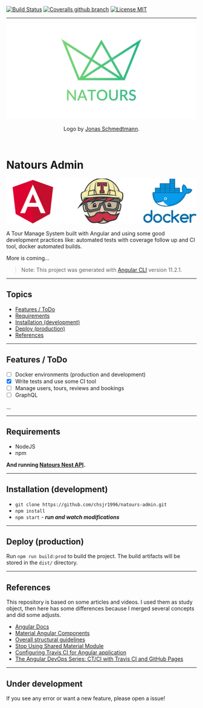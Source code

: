 [![Build Status](https://travis-ci.com/chsjr1996/natours-admin.svg?branch=main)](https://travis-ci.com/chsjr1996/natours-admin) [![Coveralls github branch](https://img.shields.io/coveralls/github/chsjr1996/natours-admin/main)](https://coveralls.io/github/chsjr1996/natours-admin) [![License MIT](https://img.shields.io/github/license/chsjr1996/natours-admin)](https://github.com/chsjr1996/natours-admin/blob/main/LICENSE)

---

![Natours Logo](./natours-logo.png)

<p align="center">Logo by <a href="https://github.com/jonasschmedtmann">Jonas Schmedtmann</a>.</p>

<br>

# Natours Admin

![Repository Banner](./repo-banner.png)

A Tour Manage System built with Angular and using some good development practices like: automated tests with coverage follow up and CI tool, docker automated builds.

More is coming...

> Note: This project was generated with [Angular CLI](https://github.com/angular/angular-cli) version 11.2.1.

---

## Topics

- [Features / ToDo](#features--todo)
- [Requirements](#requirements)
- [Installation (development)](#installation-development)
- [Deploy (production)](#deploy-production)
- [References](#references)

---

## Features / ToDo

- [ ] Docker environments (production and development)
- [x] Write tests and use some CI tool
- [ ] Manage users, tours, reviews and bookings
- [ ] GraphQL

...

---

## Requirements

- NodeJS
- npm

**And running [Natours Nest API](https://github.com/chsjr1996/natours-nest-api).**

---

## Installation (development)

- `git clone https://github.com/chsjr1996/natours-admin.git`
- `npm install`
- `npm start` - **_run and watch modifications_**

---

## Deploy (production)

Run `npm run build:prod` to build the project. The build artifacts will be stored in the `dist/` directory.

---

## References

This repository is based on some articles and videos. I used them as study object, then here has some differences because I merged several concepts and did some adjusts.

- [Angular Docs](https://angular.io/docs)
- [Material Angular Components](https://material.angular.io/components)
- [Overall structural guidelines](https://angular.io/guide/styleguide#file-tree)
- [Stop Using Shared Material Module](https://indepth.dev/posts/1191/stop-using-shared-material-module)
- [Configuring Travis CI for Angular application](https://medium.com/faun/configuring-travis-ci-for-angular-application-34afee1715f)
- [The Angular DevOps Series: CT/CI with Travis CI and GitHub Pages](https://medium.com/angular-in-depth/the-angular-devops-series-ct-ci-with-travis-ci-and-github-pages-3c02664f078)

---

## Under development

If you see any error or want a new feature, please open a issue!
